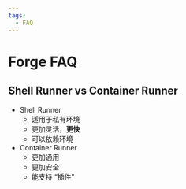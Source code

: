 ```yaml
---
tags:
  - FAQ
---
```


# Forge FAQ

## Shell Runner vs Container Runner

- Shell Runner
  - 适用于私有环境
  - 更加灵活，**更快**
  - 可以依赖环境
- Container Runner
  - 更加通用
  - 更加安全
  - 能支持 “插件”
